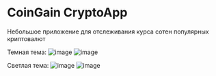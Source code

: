 # CoinGain CryptoApp
Небольшое приложение для отслеживания курса сотен популярных криптовалют


Темная тема:
![image](https://user-images.githubusercontent.com/72042693/172058033-b46315a2-8376-45f7-b8f2-d3ce5ccb7cd6.png)
![image](https://user-images.githubusercontent.com/72042693/172058043-2232101c-5ead-4193-9724-a253dc914c7d.png)

Светлая тема:
![image](https://user-images.githubusercontent.com/72042693/172058073-ac6df7c7-df4c-467a-8927-6a4cd39ebfc7.png)
![image](https://user-images.githubusercontent.com/72042693/172058080-2dfb6cf1-8614-489a-bc5b-4e66297ee775.png)

